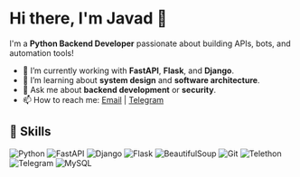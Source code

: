 # Hi there, I'm Javad 👋

I'm a **Python Backend Developer** passionate about building APIs, bots, and automation tools!

- 🔭 I’m currently working with **FastAPI**, **Flask**, and **Django**.
- 🌱 I’m learning about **system design** and **software architecture**.
- 💬 Ask me about **backend development** or **security**.
- 📫 How to reach me: [Email](javadnamavar554@gmail.com) | [Telegram](https://t.me/javadnamavar)

## 🚀 Skills

![Python](https://img.shields.io/badge/-Python-333333?style=for-the-badge&logo=python)
![FastAPI](https://img.shields.io/badge/-FastAPI-333333?style=for-the-badge&logo=fastapi)
![Django](https://img.shields.io/badge/-Django-092E20?style=for-the-badge&logo=django)
![Flask](https://img.shields.io/badge/-Flask-000000?style=for-the-badge&logo=flask)
![BeautifulSoup](https://img.shields.io/badge/-BeautifulSoup-000000?style=for-the-badge&logo=python)
![Git](https://img.shields.io/badge/-Git-F05032?style=for-the-badge&logo=git)
![Telethon](https://img.shields.io/badge/-Telethon-000000?style=for-the-badge&logo=telegram)
![Telegram](https://img.shields.io/badge/-Telegram-0088CC?style=for-the-badge&logo=telegram)
![MySQL](https://img.shields.io/badge/-MySQL-333333?style=for-the-badge&logo=mysql)


